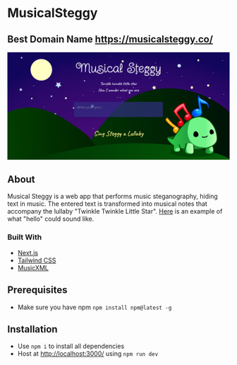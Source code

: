 # MusicalSteggy
## Best Domain Name https://musicalsteggy.co/
![Website Screenshot](homepage.png)

## About
Musical Steggy is a web app that performs music steganography, hiding text in music. The entered text is transformed into musical notes that accompany the lullaby "Twinkle Twinkle Little Star". [Here](https://www.soundslice.com/slices/vmRkc/) is an example of what "hello" could sound like.


### Built With
- [Next.js](https://nextjs.org/)
- [Tailwind CSS](https://tailwindcss.com/)
- [MusicXML](https://www.musicxml.com/)

## Prerequisites

- Make sure you have npm
  `npm install npm@latest -g`

## Installation

- Use `npm i` to install all dependencies
- Host at [http://localhost:3000/](http://localhost:3000/) using `npm run dev`
